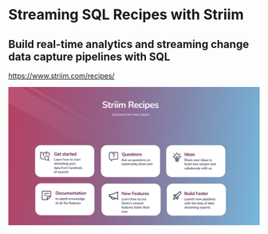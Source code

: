 # Streaming SQL Recipes with Striim
## Build real-time analytics and streaming change data capture pipelines with SQL

https://www.striim.com/recipes/

![Striim, recipes](https://github.com/striim/recipes/blob/main/Images/recipesbanner.png)
